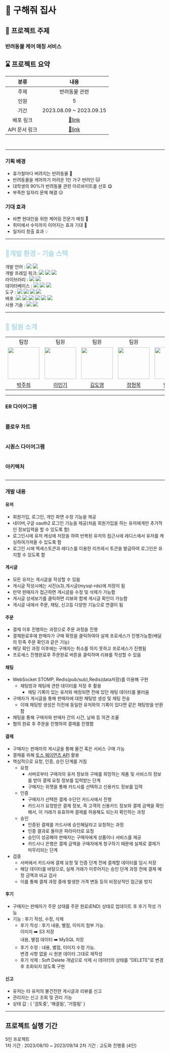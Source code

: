 ﻿# 🐶 구해줘 집사

## 🐾 프로젝트 주제

### 반려동물 케어 매칭 서비스

## ⌛️ 프로젝트 요약

|    분류     |                                                 내용                                                  |  
|:---------:|:---------------------------------------------------------------------------------------------------:|
|    주제     |                                               반려동물 관련                                               |
|    인원     |                                                  5                                                  |
|    기간     |                                       2023.08.09 ~ 2023.09.15                                       |
|   배포 링크   |                                [🔗link](http://guhaejo-jibsa.site/)                                 |
| API 문서 링크 | [🔗link](http://api.guhaejo-jibsa.site/swagger-ui/index.html)|

<br>

---
### 기획 배경
- 휴가철마다 버려지는 반려동물 🐶
- 반려동물을 케어하기 어려운 1인 가구 반려인 🐱
- 대학생의 90%가 반려동물 관련 아르바이트를 선호 😋
- 부족한 일자리 문제 해결 😥

### 기대 효과
- 바쁜 현대인을 위한 케어링 전문가 매칭 🐾
- 취미에서 수익까지 이어지는 효과 기대 💸
- 일자리 창출 효과 💡

---

## <span style="color:lightblue"> 🔨개발 환경 - 기술 스택

개발 언어 : <img src="https://img.shields.io/badge/JAVA-17-FFFFFF?style=flate&logo=openjdk&logoColor=FFFFFF">
<img src="https://img.shields.io/badge/typescript-3178C6?style=flate&logo=typescript&logoColor=FFFFFF"><br>
개발 프레임 워크: <img src="https://img.shields.io/badge/SpringBoot-3.1.1-6DB33F?style=flate&logo=SpringBoot&logoColor=6DB33F">
<img src="https://img.shields.io/badge/junit5-FFFFFF?style=flate&logo=junit5&logoColor=junit5">
<img src="https://img.shields.io/badge/springsecurity-FFFFFF?style=flate&logo=springsecurity&logoColor=6DB33F"><br>
라이브러리 : <img src="https://img.shields.io/badge/react-FFFFFF?style=flate&logo=react&logoColor=react">
<img src="https://img.shields.io/badge/vite-646CFF?style=flat&logo=Vite&logoColor=white" >
<br>
데이터베이스 : <img src="https://img.shields.io/badge/mysql-4479A1?style=flat&logo=mysql&logoColor=white" >
<img src="https://img.shields.io/badge/redis-DC382D?style=flat&logo=redis&logoColor=white" >
<img src="https://img.shields.io/badge/h2-1828f9?style=flate&logoColor=white"><br>
도구 : <img src="https://img.shields.io/badge/GitHub-181717?style=flate&logo=GitHub&logoColor=white">
<img src="https://img.shields.io/badge/Notion -000000?style=flate&logo=Notion&logoColor=white">
<img src="https://img.shields.io/badge/postman-FFFFFF?style=flate&logo=postman&logoColor=postman">
<img src="https://img.shields.io/badge/Jira Software-0052CC?style=flat&logo=jirasoftware&logoColor=white"/><br>
배포 :<img src="https://img.shields.io/badge/amazonaws-232F3E?style=flat&logo=amazonaws&logoColor=white">
<img src="https://img.shields.io/badge/amazonec2-FF9900?style=flat&logo=amazonec2&logoColor=white">
<img src="https://img.shields.io/badge/amazonrds-527FFF?style=flat&logo=amazonrds&logoColor=white">
<img src="https://img.shields.io/badge/amazons3-569A31?style=flat&logo=amazons3&logoColor=white">
<img src="https://img.shields.io/badge/docker-2496ED?style=flat&logo=docker&logoColor=white">
<img src="https://img.shields.io/badge/githubactions-2088FF?style=flat&logo=githubactions&logoColor=white"><br>
사용 기술 : <img src="https://img.shields.io/badge/socket.io-010101?style=flat&logo=socket.io&logoColor=white" > <img src="https://img.shields.io/badge/swagger-85EA2D?style=flat&logo=swagger&logoColor=white" >
<br>

--- 
## <span style="color:lightblue">👥 팀원 소개

<div>
<table>
  <tbody>
    <tr>
        <td align="center"> 팀장 </td>
        <td align="center"> 팀원 </td>
        <td align="center"> 팀원 </td>
        <td align="center"> 팀원 </td>
        <td align="center"> 팀원 </td>
    </tr>
    <tr>
     <td><img src="./docs/profile/박주희.jpeg" width="100px;" alt=""/><br> </td>
     <td><img src="./docs/profile/이민기.jpg" width="100px;" alt=""/><br> </td>
     <td><img src="./docs/profile/김도영.png" width="100px;" alt=""/><br> </td>
     <td><img src="./docs/profile/정현목.jpeg" width="100px;" alt=""/><br> </td>
     <td><img src="./docs/profile/박상도.jpg" width="100px;" alt=""/><br> </td>

   </tr>
    <tr>
      <td align="center"><a href="https://github.com/juhee77"> 박주희 </a></td>
      <td align="center"><a href="https://github.com/mon0mon"> 이민기 </a></td>
      <td align="center"><a href="https://github.com/greedyBackEnd"> 김도영 </a></td>
      <td align="center"><a href="https://github.com/Hyunmok-Chung"> 정현목</a></td>
      <td align="center"><a href="https://github.com/sangdob"> 박상도 </a></td>
    </tr>
  </tbody>
</table>
</div>

--- 
### ER 다이어그램
<img src="./docs/er-diagram.png" alt=""/>

### 플로우 차트
<img src="./docs/flow-chart.png" alt=""/>

### 시퀀스 다이어그램
<img src="./docs/sequence.png" alt=""/>

### 아키텍처 
<img src="./docs/deploy.png" alt=""/>


--- 
### 개발 내용
#### 유저
- 회원가입, 로그인, 개인 화면 수정 기능을 제공
- 네이버,구글 oauth2 로그인 기능을 제공(처음 회원가입을 하는 유저에게만 추가적인 정보입력을 할 수 있도록 함)
- 로그인시에 유저 캐싱에 저장을 하여 반복된 유저의 접근시에 레디스에서 유저를 캐싱하여가져올 수 있도록 함
- 로그인 시에 엑세스토큰과 레디스를 이용한 리프레시 토큰을 발급하여 로그인은 유지할 수 있도록 함
#### 게시글
- 모든 유저는 게시글을 작성할 수 있음
- 게시글 작성시에는 사진(s3),게시글(mysql-rds)에 저장이 됨
- 만약 판매자가 접근하면 게시글을 수정 및 삭제가 가능함
- 게시글 상세보기를 클릭하면 리뷰와 함께 게시글 확인이 가능함
- 게시글 내에서 주문, 채팅, 신고등 다양한 기능으로 연결이 됨 
#### 주문 
- 결제 이후 진행하는 과정으로 주문 과정을 진행
- 결제완료후에 판매자가 구매 확정을 클릭하여야 실제 프로세스가 진행가능함(배달의 민족 주문 확인과 같은 기능)
- 해당 확인 과정 이후에는 구매자는 취소를 하지 못하고 프로세스가 진행됨
- 프로세스 진행완료후 주문완료 버튼을 클릭하며 리뷰를 작성할 수 있음
#### 채팅
- WebSocket STOMP, Redis(pub/sub),Redis(data저장)를 이용해 구현
  - 채팅방과 채팅에 관한 데이터를 저장 후 활용
    - 채팅 기록이 있는 유저와 매칭되면 전에 있던 채팅 데이터를 불러옴
- 구매자가 게시글을 통해 판매자에 대한 채팅방 생성 및 채팅 전송
  - 이때 채팅방 생성은 이전에 동일한 유저와의 기록이 있다면 같은 채팅방을 반환함
- 채팅을 통해 구매자와 판매자 간의 시간, 날짜 등 의견 조율
- 협의 완료 후 주문을 진행하여 결제를 진행함
#### 결제
- 구매자는 판매자의 게시글을 통해 물건 혹은 서비스 구매 가능
- 결제를 위해 [토스 페이먼츠 API](https://developers.tosspayments.com/) 활용
- 핵심적으로 요청, 인증, 승인 단계를 거침
  - 요청
    - 서버로부터 구매자의 유저 정보와 구매를 희망하는 제품 및 서비스의 정보를 받아 결제 요청 정보를 입력받는 단계
    - 구매자는 위젯을 통해 카드사를 선택하고 신용카드 정보를 입력
  - 인증
    - 구매자가 선택한 결제 수단인 카드사에서 진행
    - 카드사가 요청받은 결제 정보, 즉 고객의 신용카드 정보와 결제 금액을 확인해서, 이 거래가 유효하며 결제를 허용해도 되는지 확인하는 과정
  - 승인
    - 인증된 결제를 카드사에 승인해달라고 요청하는 과정
    - 인증 결과로 돌아온 파라미터로 요청
    - 승인이 성공해야 판매자는 구매자에게 상품이나 서비스를 제공
    - 카드사나 은행은 결제 금액을 구매자에게 청구하기 때문에 실제로 결제가 마무리되는 단계
- 검증
  - 서버에서 카드사에 결제 요청 및 인증 단계 전에 결제할 데이터를 임시 저장
  - 해당 데이터를 바탕으로, 실제 거래가 이루어지는 승인 단계 과정 전에 결제 예정 금액과 비교 검사
  - 이를 통해 결제 과정 중에 발생한 가격 변동 등의 비정상적인 접근을 방지
#### 후기
- 구매자는 판매자가 주문 상태를 주문 완료(END) 상태로 업데이트 후 후기 작성 가능
- 기능 : 후기 작성, 수정, 삭제
  - 후기 작성 : 후기 내용, 별점, 이미지 첨부 가능.<br>이미지 ➡️ S3 저장<br>내용, 별점 데이터 ➡️ MySQL 저장
  - 후기 수정 : 내용, 별점, 이미지 수정 가능.<br>변경 사항 없을 시 원본 데이터 그대로 재작성
  - 후기 삭제 : Soft Delete 개념으로 삭제 시 데이터의 상태를 "DELETE"로 변경 후 조회되지 않도록 구현
#### 신고
- 유저는 타 유저의 불건전한 게시글과 리뷰를 신고
- 관리자는 신고 조회 및 관리 가능
- 상태 값 : { '검토중', '해결됨', '거절됨' }


---

## 프로젝트 실행 기간

5인 프로젝트   
1차 기간 : 2023/08/10 ~ 2023/09/14
2차 기간 : 고도화 진행중 (4인)
